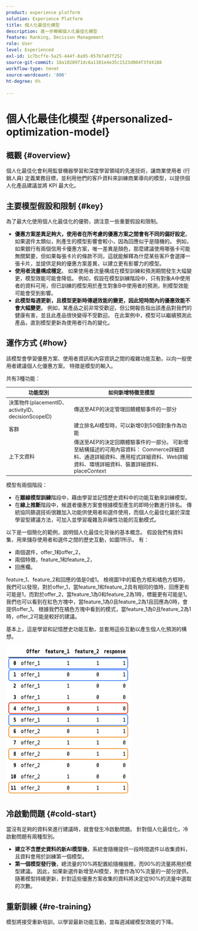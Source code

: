 ```yaml
---
product: experience platform
solution: Experience Platform
title: 個人化最佳化模型
description: 進一步瞭解個人化最佳化模型
feature: Ranking, Decision Management
role: User
level: Experienced
exl-id: 1c7bcffe-5a25-444f-8a95-057b7a07f252
source-git-commit: 18a1020971dc6a1101e4e35c1523d004f3fd4188
workflow-type: tm+mt
source-wordcount: '806'
ht-degree: 6%

---
```


# 個人化最佳化模型 {#personalized-optimization-model}

## 概觀 {#overview}

個人化最佳化會利用監督機器學習和深度學習領域的先進技術，讓商業使用者 (行銷人員) 定義業務目標，並利用他們的客戶資料來訓練商業導向的模型，以提供個人化產品建議並將 KPI 最大化。

<!--![](../../rn/assets/do-not-localize/ai-ranking.gif)-->

## 主要模型假設和限制 {#key}

為了最大化使用個人化最佳化的優勢，請注意一些重要假設和限制。

* **優惠方案差異足夠大，使用者在所考慮的優惠方案之間會有不同的偏好設定**。 如果選件太類似，則產生的模型影響會較小，因為回應似乎是隨機的。
例如，如果銀行有兩個信用卡優惠方案，唯一差異是顏色，那麼建議使用哪張卡可能無關緊要，但如果每張卡片的條款不同，這就能解釋為什麼某些客戶會選擇一張卡片，並提供足夠的優惠方案差異，以建立更有影響力的模型。
* **使用者流量構成穩定**。 如果使用者流量構成在模型訓練和預測期間發生大幅變更，模型效能可能會降低。 例如，假設在模型訓練階段中，只有對象A中使用者的資料可用，但已訓練的模型用於產生對象B中使用者的預測，則模型效能可能會受到影響。
* **此模型每週更新，且模型更新時傳遞效能的變更，因此短時間內的優惠效能不會大幅變更**。 例如，某產品之前非常受歡迎，但公開報告指出該產品對我們的健康有害，並且此產品很快變得不受歡迎。 在此案例中，模型可以繼續預測此產品，直到模型更新為使用者行為的變化。

## 運作方式 {#how}

該模型會學習優惠方案、使用者資訊和內容資訊之間的複雜功能互動，以向一般使用者建議個人化優惠方案。 特徵是模型的輸入。

共有3種功能：

| 功能型別 | 如何新增特徵至模型 |
|--------------|----------------------------|
| 決策物件(placementID、activityID、decisionScopeID) | 傳送至AEP的決定管理回饋體驗事件的一部分 |
| 客群 | 建立排名AI模型時，可以新增0到50個對象作為功能 |
| 上下文資料 | 傳送至AEP的決定回饋體驗事件的一部分。 可新增至結構描述的可用內容資料： Commerce詳細資料、通道詳細資料、應用程式詳細資料、Web詳細資料、環境詳細資料、裝置詳細資料、placeContext |

模型有兩個階段：

* 在&#x200B;**離線模型訓練**&#x200B;階段中，藉由學習並記憶歷史資料中的功能互動來訓練模型。
* 在&#x200B;**線上推斷**&#x200B;階段中，候選者優惠方案會根據模型產生的即時分數進行排名。 傳統協同篩選技術很難加入功能供使用者和選件使用，而個人化最佳化屬於深度學習型建議方法，可加入並學習複雜及非線性功能的互動模式。

以下是一個簡化的範例，說明個人化最佳化背後的基本概念。 假設我們有資料集，用來儲存使用者和選件之間的歷史互動，如圖1所示。 有：

* 兩個選件，offer_1和offer_2，
* 兩個特徵，feature_1和feature_2，
* 回應欄。

feature_1、feature_2和回應的值是0或1。 檢視圖1中的藍色方框和橘色方框時，我們可以發現，對於offer_1，當feature_1和feature_2具有相同的值時，回應更有可能是1，而對於offer_2，當feature_1為0和feature_2為1時，標籤更有可能是1。 我們也可以看到在紅色方塊中，當feature_1為0且feature_2為1且回應為0時，會提供offer_1。 根據我們在橘色方塊中看到的模式，當feature_1為0且feature_2為1時，offer_2可能是較好的建議。

基本上，這是學習和記憶歷史功能互動，並套用這些互動以產生個人化預測的構想。

![](../assets/perso-ranking-schema.png)

## 冷啟動問題 {#cold-start}

當沒有足夠的資料來進行建議時，就會發生冷啟動問題。 針對個人化最佳化，冷啟動問題有兩種型別。

* **建立不含歷史資料的新AI模型後**，系統會隨機提供一段時間選件以收集資料，且資料會用於訓練第一個模型。
* **第一個模型發行後**，總流量的10%將配置給隨機服務，而90%的流量將用於模型建議。 因此，如果新選件新增至AI模型，則會作為10%流量的一部分提供。 隨著模型持續更新，針對這些優惠方案收集的資料將決定從90%的流量中選取的次數。

## 重新訓練 {#re-training}

模型將接受重新培訓，以學習最新功能互動，並每週減緩模型效能的下降。
